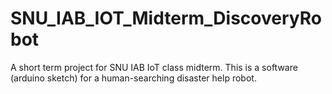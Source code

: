 # SNU_IAB_IOT_Midterm_DiscoveryRobot
A short term project for SNU IAB IoT class midterm. This is a software (arduino sketch) for a human-searching disaster help robot.
